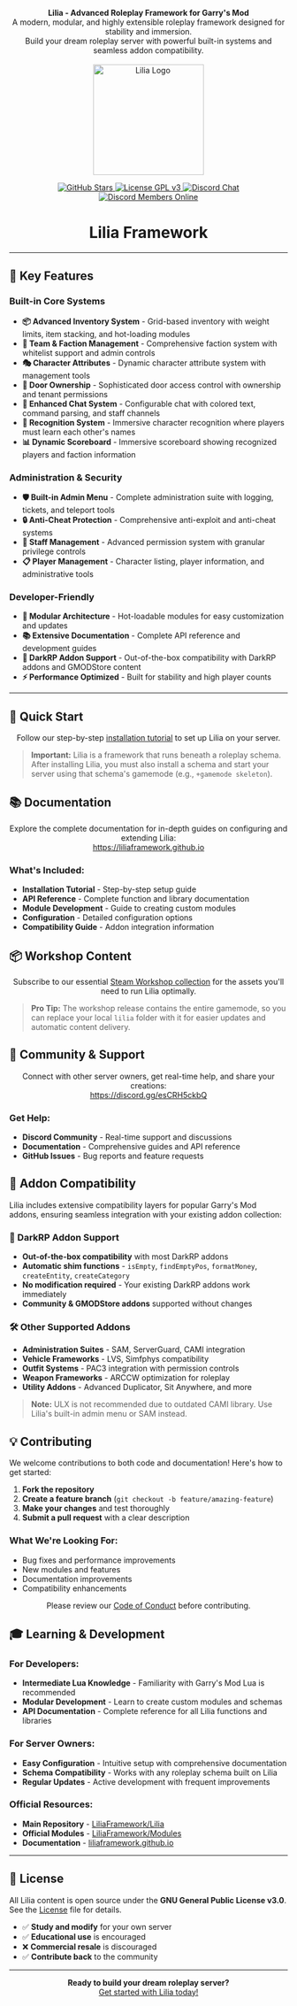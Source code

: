 <p align="center">
  <strong>Lilia - Advanced Roleplay Framework for Garry's Mod</strong><br/>
  A modern, modular, and highly extensible roleplay framework designed for stability and immersion.<br/>
  Build your dream roleplay server with powerful built-in systems and seamless addon compatibility.<br/><br/>
  <img src="https://bleonheart.github.io/Samael-Assets/lilia.png?raw=true " alt="Lilia Logo" width="200" />
</p>

<p align="center">
  <a href="https://github.com/LiliaFramework/Lilia/stargazers">
    <img src="https://img.shields.io/github/stars/LiliaFramework/Lilia?style=social" alt="GitHub Stars" />
  </a>
  <a href="https://www.gnu.org/licenses/gpl-3.0">
    <img src="https://img.shields.io/badge/License-GPLv3-blue.svg" alt="License GPL v3" />
  </a>
  <a href="https://discord.gg/esCRH5ckbQ">
    <img src="https://img.shields.io/badge/Discord-Join%20Chat-blue?logo=discord&logoColor=white" alt="Discord Chat" />
  </a>
  <a href="https://discord.gg/esCRH5ckbQ">
    <img
      src="https://img.shields.io/badge/dynamic/json?url=https://discord.com/api/guilds/1094398664434274454/widget.json&label=Online&query=$.presence_count&logo=discord&logoColor=white&color=7289DA&style=social"
      alt="Discord Members Online"
    />
  </a>
</p>

<h1 align="center">Lilia Framework</h1>

---

## 🌟 Key Features

### **Built-in Core Systems**
- **📦 Advanced Inventory System** - Grid-based inventory with weight limits, item stacking, and hot-loading modules
- **👥 Team & Faction Management** - Comprehensive faction system with whitelist support and admin controls
- **🎭 Character Attributes** - Dynamic character attribute system with management tools
- **🚪 Door Ownership** - Sophisticated door access control with ownership and tenant permissions
- **💬 Enhanced Chat System** - Configurable chat with colored text, command parsing, and staff channels
- **🎯 Recognition System** - Immersive character recognition where players must learn each other's names
- **📊 Dynamic Scoreboard** - Immersive scoreboard showing recognized players and faction information

### **Administration & Security**
- **🛡️ Built-in Admin Menu** - Complete administration suite with logging, tickets, and teleport tools
- **🔒 Anti-Cheat Protection** - Comprehensive anti-exploit and anti-cheat systems
- **👮 Staff Management** - Advanced permission system with granular privilege controls
- **📋 Player Management** - Character listing, player information, and administrative tools

### **Developer-Friendly**
- **🔧 Modular Architecture** - Hot-loadable modules for easy customization and updates
- **📚 Extensive Documentation** - Complete API reference and development guides
- **🔌 DarkRP Addon Support** - Out-of-the-box compatibility with DarkRP addons and GMODStore content
- **⚡ Performance Optimized** - Built for stability and high player counts

---

## 🚀 Quick Start

<p align="center">
  Follow our step-by-step <a href="https://liliaframework.github.io/installation/">installation tutorial</a> to set up Lilia on your server.
</p>

> **Important:** Lilia is a framework that runs beneath a roleplay schema. After installing Lilia, you must also install a schema and start your server using that schema's gamemode (e.g., `+gamemode skeleton`).

## 📚 Documentation

<p align="center">
  Explore the complete documentation for in-depth guides on configuring and extending Lilia:<br/>
  <a href="https://liliaframework.github.io">https://liliaframework.github.io</a>
</p>

### **What's Included:**
- **Installation Tutorial** - Step-by-step setup guide
- **API Reference** - Complete function and library documentation
- **Module Development** - Guide to creating custom modules
- **Configuration** - Detailed configuration options
- **Compatibility Guide** - Addon integration information

## 📦 Workshop Content

<p align="center">
  Subscribe to our essential <a href="https://steamcommunity.com/sharedfiles/filedetails/?id=3527535922">Steam Workshop collection</a> for the assets you'll need to run Lilia optimally.
</p>

> **Pro Tip:** The workshop release contains the entire gamemode, so you can replace your local `lilia` folder with it for easier updates and automatic content delivery.

## 💬 Community & Support

<p align="center">
  Connect with other server owners, get real-time help, and share your creations:<br/>
  <a href="https://discord.gg/esCRH5ckbQ">https://discord.gg/esCRH5ckbQ</a>
</p>

### **Get Help:**
- **Discord Community** - Real-time support and discussions
- **Documentation** - Comprehensive guides and API reference
- **GitHub Issues** - Bug reports and feature requests

## 🔧 Addon Compatibility

Lilia includes extensive compatibility layers for popular Garry's Mod addons, ensuring seamless integration with your existing addon collection:

### **🎯 DarkRP Addon Support**
- **Out-of-the-box compatibility** with most DarkRP addons
- **Automatic shim functions** - `isEmpty`, `findEmptyPos`, `formatMoney`, `createEntity`, `createCategory`
- **No modification required** - Your existing DarkRP addons work immediately
- **Community & GMODStore addons** supported without changes

### **🛠️ Other Supported Addons**
- **Administration Suites** - SAM, ServerGuard, CAMI integration
- **Vehicle Frameworks** - LVS, Simfphys compatibility  
- **Outfit Systems** - PAC3 integration with permission controls
- **Weapon Frameworks** - ARCCW optimization for roleplay
- **Utility Addons** - Advanced Duplicator, Sit Anywhere, and more

> **Note:** ULX is not recommended due to outdated CAMI library. Use Lilia's built-in admin menu or SAM instead.

## 💡 Contributing

We welcome contributions to both code and documentation! Here's how to get started:

1. **Fork the repository**
2. **Create a feature branch** (`git checkout -b feature/amazing-feature`)
3. **Make your changes** and test thoroughly
4. **Submit a pull request** with a clear description

### **What We're Looking For:**
- Bug fixes and performance improvements
- New modules and features
- Documentation improvements
- Compatibility enhancements

<p align="center">
  Please review our <a href="./Code_Of_Conduct.md">Code of Conduct</a> before contributing.
</p>

## 🎓 Learning & Development

### **For Developers:**
- **Intermediate Lua Knowledge** - Familiarity with Garry's Mod Lua is recommended
- **Modular Development** - Learn to create custom modules and schemas
- **API Documentation** - Complete reference for all Lilia functions and libraries

### **For Server Owners:**
- **Easy Configuration** - Intuitive setup with comprehensive documentation
- **Schema Compatibility** - Works with any roleplay schema built on Lilia
- **Regular Updates** - Active development with frequent improvements

### **Official Resources:**
- **Main Repository** - [LiliaFramework/Lilia](https://github.com/LiliaFramework/Lilia)
- **Official Modules** - [LiliaFramework/Modules](https://github.com/LiliaFramework/Modules)
- **Documentation** - [liliaframework.github.io](https://liliaframework.github.io)

---

## 📄 License

All Lilia content is open source under the **GNU General Public License v3.0**. See the [License](./License) file for details.

- ✅ **Study and modify** for your own server
- ✅ **Educational use** is encouraged
- ❌ **Commercial resale** is discouraged
- ✅ **Contribute back** to the community

---

<p align="center">
  <strong>Ready to build your dream roleplay server?</strong><br/>
  <a href="https://liliaframework.github.io/installation/">Get started with Lilia today!</a>
</p>
